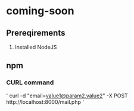 # coming-soon

## Prereqirements

1. Installed NodeJS

## npm


### CURL command
'
curl -d "email=value1@param2.value2" -X POST http://localhost:8000/mail.php
'
